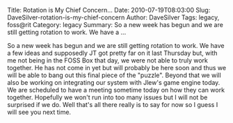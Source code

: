Title: Rotation is My Chief Concern...
Date: 2010-07-19T08:03:00
Slug: DaveSilver-rotation-is-my-chief-concern
Author: DaveSilver
Tags: legacy, foss@rit
Category: legacy
Summary: So a new week has begun and we are still getting rotation to work. We have a ... 

So a new week has begun and we are still getting rotation to work. We have a
few ideas and supposedly JT got pretty far on it last Thursday but, with me
not being in the FOSS Box that day, we were not able to truly work together.
He has not come in yet but will probably be here soon and thus we will be able
to bang out this final piece of the "puzzle". Beyond that we will also be
working on integrating our system with Jlew's game engine today. We are
scheduled to have a meeting sometime today on how they can work together.
Hopefully we won't run into too many issues but I will not be surprised if we
do. Well that's all there really is to say for now so I guess I will see you
next time.


